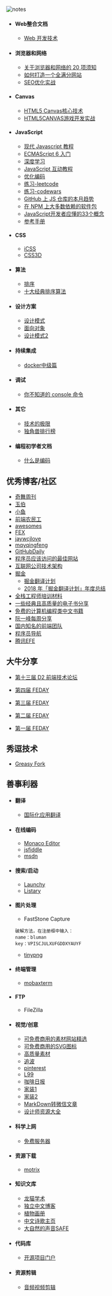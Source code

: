 ![notes](https://socialify.git.ci/winfredwyw/notes/image?language=1&owner=1&stargazers=1&theme=Light)

- #### Web整合文档

    - [Web 开发技术](https://developer.mozilla.org/zh-CN/docs/Web)

- #### 浏览器和网络

    - [关于浏览器和网络的 20 项须知](http://www.20thingsilearned.com/zh-CN/home)
    - [如何打造一个全满分网站](https://segmentfault.com/a/1190000011867361)
    - [SEO优化实战](http://imweb.io/topic/5682938b57d7a6c47914fc00)

- #### Canvas

    - [HTML5 Canvas核心技术](https://github.com/winfredwyw/books/blob/master/%E6%8A%80%E6%9C%AF%E7%9B%B8%E5%85%B3/HTML5%20Canvas%E6%A0%B8%E5%BF%83%E6%8A%80%E6%9C%AF.pdf)
    - [HTML5CANVAS游戏开发实战](https://github.com/winfredwyw/books/blob/master/%E6%8A%80%E6%9C%AF%E7%9B%B8%E5%85%B3/HTML5CANVAS%E6%B8%B8%E6%88%8F%E5%BC%80%E5%8F%91%E5%AE%9E%E6%88%98.pdf)

- #### JavaScript

    - [现代 Javascript 教程](https://zh.javascript.info/)
    - [ECMAScript 6 入门](http://es6.ruanyifeng.com/)
    - [深度学习](http://dmitrysoshnikov.com/)
    - [JavaScript 互动教程](https://learnjavascript.online/)
    - [优化编码](https://30secondsofcode.org/index)
    - [练习-leetcode](https://leetcode.com/)
    - [练习-codewars](https://www.codewars.com/dashboard)
    - [GitHub 上 JS 仓库的本月趋势](https://github.com/trending?l=javascript&since=monthly)
    - [在 NPM 上大多数依赖的软件包](https://www.npmjs.com/browse/depended)
    - [JavaScript开发者应懂的33个概念 ](https://github.com/stephentian/33-js-concepts)
    - [参考手册](https://yuchengkai.cn/docs/zh/frontend/)

- #### CSS

    - [iCSS](https://github.com/chokcoco/iCSS)
    - [CSS3D](http://tridiv.com/)

- #### 算法

    - [排序](https://visualgo.net/zh/sorting)
    - [十大经典排序算法](https://www.cnblogs.com/onepixel/articles/7674659.html)

- #### 设计方案
    - [设计模式](https://github.com/CyC2018/CS-Notes/blob/master/docs/notes/%E8%AE%BE%E8%AE%A1%E6%A8%A1%E5%BC%8F.md)
    - [面向对象](https://github.com/CyC2018/CS-Notes/blob/master/docs/notes/%E9%9D%A2%E5%90%91%E5%AF%B9%E8%B1%A1%E6%80%9D%E6%83%B3.md)
    - [设计模式2](https://refactoringguru.cn/design-patterns)

- #### 持续集成

    - [docker中级篇](https://idig8.com/category/docker/docker-middle/)

- #### 调试
    - [你不知道的 console 命令](https://juejin.im/post/5bf64218e51d45194266acb7)

- #### 其它
    - [技术的极限](https://www.cnblogs.com/math/p/tech-limit-01.html)
    - [独角兽排行榜](https://dujiaoshou.io/)

- #### 编程初学者文档
    - [什么是编码](https://www.codeconquest.com/what-is-coding/)

## 优秀博客/社区

- [奇舞周刊](https://weekly.75team.com/)
- [玉伯](https://lifesinger.wordpress.com/)
- [小鱼](https://sofi.sh/)
- [前端农民工](https://github.com/fouber/blog)
- [awesomes](https://www.awesomes.cn)
- [FEX](https://fex.baidu.com/)
- [jaywcjlove](https://github.com/jaywcjlove/handbook)
- [mqyqingfeng](https://github.com/mqyqingfeng/Blog)
- [GitHubDaily](https://github.com/GitHubDaily/GitHubDaily)
- [程序员应该访问的最佳网站](https://github.com/tuteng/Best-websites-a-programmer-should-visit-zh)
- [互联网公司技术架构](https://github.com/davideuler/architecture.of.internet-product)
- [掘金](https://juejin.im)
    - [掘金翻译计划](https://github.com/xitu/gold-miner)
    - [2018 年「掘金翻译计划」年度总结](https://juejin.im/post/5c37fe8451882523995df8e8)
- [全栈工程师培训材料](https://github.com/ruanyf/jstraining)
- [一些经典且高质量的电子书分享](https://github.com/threerocks/studyFiles)
- [免费的计算机编程类中文书籍](https://github.com/justjavac/free-programming-books-zh_CN)
- [阮一峰每周分享](https://www.yuque.com/ruanyf/share)
- [国内知名的前端团队](https://www.cnblogs.com/10ve/p/10527714.html)
- [程序员导航](http://geekdocs.cn/)
- [腾讯EFE](https://efe.baidu.com/)

## 大牛分享

- [第十三届 D2 前端技术论坛](https://www.yuque.com/d2forum/content/d213#6a1363f4)

- [第四届 FEDAY](https://fequan.com/2018/)

- [第三届 FEDAY](https://fequan.com/2017/)

- [第二届 FEDAY](https://fequan.com/2016/)

- [第一届 FEDAY](https://www.fequan.com/feday)

## 秀逗技术

- [Greasy Fork](https://greasyfork.org/zh-CN/)

## 善事利器

- #### 翻译
    - [国际化应用翻译](https://i18ns.com/)

- #### 在线编码
    - [Monaco Editor](https://microsoft.github.io/monaco-editor/)
    - [jsfiddle](https://jsfiddle.net/)
    - [msdn](https://interactive-examples.mdn.mozilla.net/pages/js/object-create.html)

- #### 搜索/启动

    - [Launchy](https://sourceforge.net/projects/launchy/files/)
    - [Listary](https://www.listary.com/)

- #### 图片处理

    - FastStone Capture
        
    ```
    破解方法，在注册框中输入：
    name：bluman
    key：VPISCJULXUFGDDXYAUYF
    ```
    - [tinypng](https://tinypng.com/)

- #### 终端管理

    - [mobaxterm](http://mobaxterm.mobatek.net/download-home-edition.html)

- #### FTP

    - FileZilla


- #### 视觉/创意

    - [可免费商用的素材网站精选](https://ideahub.pmcaff.com/repo/invite/fPOK3lS8k)
    - [可免费商用的SVG图标](https://remixicon.com/)
    - [高质量素材](https://mixkit.co/art/)
    - [追波](https://dribbble.com/)
    - [pinterest](https://nl.pinterest.com/)
    - [L99](http://www.l99.com)
    - [咖啡日报](https://coffee.pmcaff.com/)
    - [家装1](https://www.architonic.com/en)
    - [家装2](https://www.houzz.com/)
    - [MarkDown转微信文章](https://lab.lyric.im/wxformat/)
    - [设计师资源大全](https://github.com/jobbole/awesome-design-cn)
    
- #### 科学上网
    - [免费服务器](http://www.fyhqy.com/ss/comment-page-1?replyTo=11792#comment-12873)

- #### 资源下载
    - [motrix](https://motrix.app/zh-CN/)

- #### 知识文库

    - [龙猫学术](http://www.6453.net/)
    - [独立中文博客](https://typlog.com/podlist/)
    - [植物画册](https://www.c82.net/twining/plants/)
    - [中文诗歌主页](https://shici.store/huajianji/)
    - [大自然的声音SAFE](http://acoustics.safeproject.net/)

- #### 代码库
    - [开源项目门户](https://www.ctolib.com/)

- #### 资源剪辑
    - [音频视频剪辑](https://mp3cut.net/)
